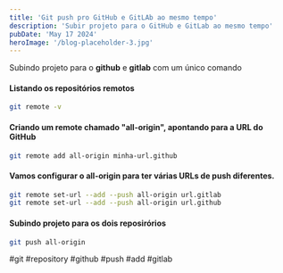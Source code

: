 ```yaml
---
title: 'Git push pro GitHub e GitLAb ao mesmo tempo'
description: 'Subir projeto para o GitHub e GitLab ao mesmo tempo'
pubDate: 'May 17 2024'
heroImage: '/blog-placeholder-3.jpg'
---
```



Subindo projeto para o **github** e **gitlab** com um único comando

#### Listando os repositórios remotos
```bash
git remote -v
```

#### Criando um remote chamado "all-origin", apontando para a URL do GitHub
```bash
git remote add all-origin minha-url.github
```

#### Vamos configurar o all-origin para ter várias URLs de push diferentes.
```bash
git remote set-url --add --push all-origin url.gitlab
git remote set-url --add --push all-origin url.github
```

#### Subindo projeto para os dois reposirórios
```bash
git push all-origin
```

#git #repository #github #push #add #gitlab
